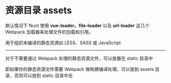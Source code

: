 # 资源目录 assets 

默认情况下 Nuxt 使用 **vue-loader、file-loader** 以及 **url-loader** 这几个 Webpack 加载器来处理文件的加载和引用。

用于组织未编译的静态资源如 LESS、SASS 或 JavaScript

------

对于不需要通过 Webpack 处理的静态资源文件，可以放置在 static 目录中

即如果你的静态资源文件需要 Webpack 做构建编译处理，可以放到 assets 目录，否则可以放到 static 目录中去

